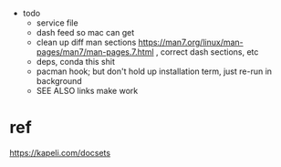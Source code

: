 * todo
  * service file
  * dash feed so mac can get
  * clean up diff man sections https://man7.org/linux/man-pages/man7/man-pages.7.html , correct dash sections, etc
  * deps, conda this shit
  * pacman hook; but don't hold up installation term, just re-run in background
  * SEE ALSO links make work


# ref
https://kapeli.com/docsets